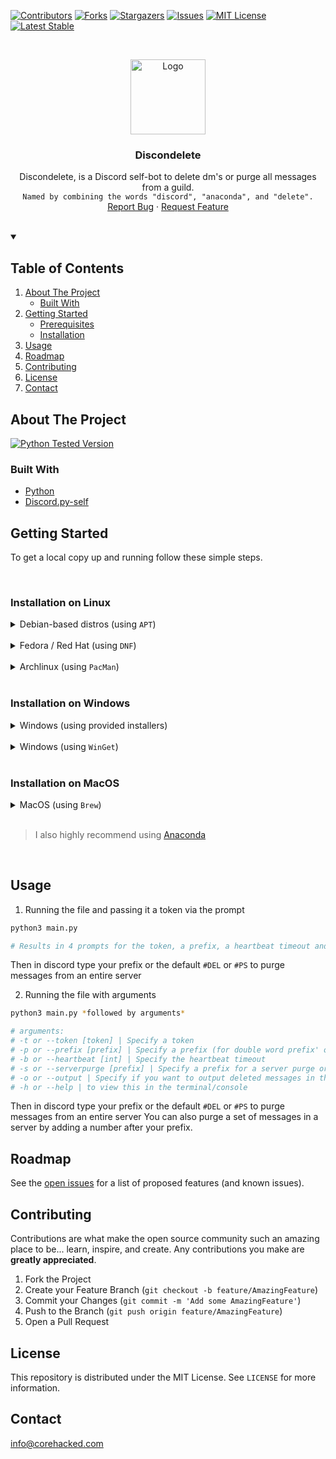 [![Contributors][contributors-shield]][contributors-url]
[![Forks][forks-shield]][forks-url]
[![Stargazers][stars-shield]][stars-url]
[![Issues][issues-shield]][issues-url]
[![MIT License][license-shield]][license-url]
[![Latest Stable][releaselateststable-shield]][releaselateststable-url]




<!-- PROJECT LOGO -->
<br />
<p align="center">
  <a href="https://github.com/core-hacked/">
    <img src="logo.png" alt="Logo" width="120" height="120">
  </a>

  <h3 align="center">Discondelete</h3>

  <p align="center">
    Discondelete, is a Discord self-bot to delete dm's or purge all messages from a guild. <br/>
    <code>Named by combining the words "discord", "anaconda", and "delete".</code>
    <br />
    <a href="https://github.com/core-hacked/Discondelete/issues">Report Bug</a>
    ·
    <a href="https://github.com/core-hacked/Discondelete/issues">Request Feature</a>
    <br/>
    <br/>
  </p>
</p>



<!-- TABLE OF CONTENTS -->

<details open>
  <summary><h2>Table of Contents</h2></summary>
  <ol>
    <li>
      <a href="#about-the-project">About The Project</a>
      <ul>
        <li><a href="#built-with">Built With</a></li>
      </ul>
    </li>
    <li>
      <a href="#getting-started">Getting Started</a>
      <ul>
        <li><a href="#prerequisites">Prerequisites</a></li>
        <li><a href="#installation">Installation</a></li>
      </ul>
    </li>
    <li><a href="#usage">Usage</a></li>
    <li><a href="#roadmap">Roadmap</a></li>
    <li><a href="#contributing">Contributing</a></li>
    <li><a href="#license">License</a></li>
    <li><a href="#contact">Contact</a></li>
  </ol>
</details>



<!-- ABOUT THE PROJECT -->
## About The Project

[![Python Tested Version][python397test-shield]][releaselateststable-url]

### Built With

* [Python](https://www.python.org/)
* [Discord.py-self](https://github.com/dolfies/discord.py-self)

<!-- GETTING STARTED -->
## Getting Started

To get a local copy up and running follow these simple steps.

<br/>

### Installation on Linux

<!-- Linux / Debian-based install -->
<details>
<summary> 
Debian-based distros (using <code>APT</code>)
</summary>

### Prerequisites

* Python
  ```sh
  sudo apt install python3
  ```
* Discord.py
  ```sh
  python3 -m pip install -U discord.py
  ```
* GIT
  ```sh
  sudo apt install git
  ```

### Installation
1. Clone the repo
   ```sh
   git clone https://github.com/core-hacked/Discondelete.git
   ```
2. Run the file with python
   ```sh
   python3 main.py
   ```
</details>
<br/>

<!-- Linux | Fedora/Red Hat (DNF) -->
<details>
<summary> 
Fedora / Red Hat (using <code>DNF</code>)
</summary>

### Prerequisites

* Python
  ```sh
  sudo dnf install python3
  ```
* Discord.py
  ```sh
  python3 -m pip install -U discord.py-self
  ```
* Git
  ```sh
  sudo dnf install git-all
  ```

### Installation
1. Clone the repo
   ```sh
   git clone https://github.com/core-hacked/Discondelete.git
   ```
2. Run the file with python
   ```sh
   python3 main.py
   ```
</details>
<br/>

<!-- Linux | Arch (Pacman) -->
<details>
<summary> 
Archlinux (using <code>PacMan</code>)
</summary>

### Prerequisites

* Python
  ```sh
  sudo pacman -S python
  ```
* Discord.py
  ```sh
  python3 -m pip install -U discord.py-self
  ```
* Git
  ```sh
  sudo pacman -S git
  ```

### Installation
1. Clone the repo
   ```sh
   git clone https://github.com/core-hacked/Discondelete.git
   ```
2. Run the file with python
   ```sh
   python3 main.py
   ```
</details>
<br/>

### Installation on Windows

<!-- Windows / Installers -->
<details>
<summary>
Windows (using provided installers)
</summary>
<br/>

1. Go to [python.org](https://www.python.org/downloads/) and download the latest version of Python (or 3.9.7).
2. Follow the installation wizard and install Python.
3. Go to [git-scm.com](https://git-scm.com/download/win), then download the installer (32-bit or 64-bit). 
4. follow the installation wizard and install Git.
5. Open command-prompt or PowerShell and install Discord.py using PIP. 
```bat
python3 -m pip install -U discord.py-self
```
6. Clone the repo using git.
```bat
git clone https://github.com/core-hacked/Discondelete.git
```
7. Change directory to the repo and run the file.
```bat
cd Discondelete
python3 main.py
```
</details>
<br/>

<!-- Windows / winget -->
<details>
<summary> 
Windows (using <code>WinGet</code>)
</summary>

### Prerequisites

* WinGet <br/>
  https://docs.microsoft.com/en-us/windows/package-manager/winget/
  <br/>

  > ⚠️ The winget command line tool is only supported on Windows 10 1709 (build 16299) or later at this time.
* Python
  ```powershell
  winget install -e --id Python.Python.3
  ```
* Discord.py
  ```powershell
  python3 -m pip install -U discord.py-self
  ```
* Git
  ```powershell
  winget install -e --id Git.Git
  ```

### Installation
1. Clone the repo
   ```bat
   git clone https://github.com/core-hacked/Discondelete.git
   ```
2. Run the file with python
   ```bat
   python3 main.py
   ```
</details>
<br/>

### Installation on MacOS

<!-- MacOS | Brew -->
<details>
<summary>
MacOS (using <code>Brew</code>)
</summary>

### Prerequisites

* [Brew](https://brew.sh/)
  ```sh
  /bin/bash -c "$(curl -fsSL https://raw.githubusercontent.com/Homebrew/install/HEAD/install.sh)"
  ```
* Python
  ```sh
  brew install python
  ```
* Discord.py
  ```sh
  python3 -m pip install -U discord.py-self
  ```
* Git
  ```sh
  brew install git
  ```

### Installation
1. Clone the repo
   ```sh
   git clone https://github.com/core-hacked/Discondelete.git
   ```
2. Run the file with python
   ```sh
   python3 main.py
   ```
</details>
<br/>

> I also highly recommend using [Anaconda](https://www.anaconda.com/)

<br/>

## Usage
1. Running the file and passing it a token via the prompt
  ```sh
  python3 main.py
  ```
  ```sh
  # Results in 4 prompts for the token, a prefix, a heartbeat timeout and the server purge prefix
  ```
  Then in discord type your prefix or the default ``#DEL`` or ``#PS`` to purge messages from an entire server

2. Running the file with arguments
  ```sh
  python3 main.py *followed by arguments*
  ```
  ```sh
  # arguments: 
  # -t or --token [token] | Specify a token
  # -p or --prefix [prefix] | Specify a prefix (for double word prefix' or ones with special char's use quotes)
  # -b or --heartbeat [int] | Specify the heartbeat timeout 
  # -s or --serverpurge [prefix] | Specify a prefix for a server purge or leave blank for default
  # -o or --output | Specify if you want to output deleted messages in the console
  # -h or --help | to view this in the terminal/console
  ```
  Then in discord type your prefix or the default ``#DEL`` or ``#PS`` to purge messages from an entire server
  You can also purge a set of messages in a server by adding a number after your prefix.

<!-- ROADMAP -->
## Roadmap

See the [open issues](https://github.com/core-hacked/Discondelete/issues) for a list of proposed features (and known issues).



<!-- CONTRIBUTING -->
## Contributing

Contributions are what make the open source community such an amazing place to be... learn, inspire, and create. Any contributions you make are **greatly appreciated**.

1. Fork the Project
2. Create your Feature Branch (`git checkout -b feature/AmazingFeature`)
3. Commit your Changes (`git commit -m 'Add some AmazingFeature'`)
4. Push to the Branch (`git push origin feature/AmazingFeature`)
5. Open a Pull Request



<!-- LICENSE -->
## License

This repository is distributed under the MIT License. See `LICENSE` for more information.



<!-- CONTACT -->
## Contact

[info@corehacked.com](mailto:info@corehacked.com)


<!-- MARKDOWN LINKS & IMAGES -->
<!-- https://www.markdownguide.org/basic-syntax/#reference-style-links -->
[contributors-shield]: https://img.shields.io/github/contributors/core-hacked/Discondelete.svg?colorA=1e1e28&colorB=E38C8F&style=for-the-badge&logo=starship%20style=for-the-badge
[contributors-url]: https://github.com/core-hacked/Discondelete/graphs/contributors
[forks-shield]: https://img.shields.io/github/forks/core-hacked/Discondelete.svg?colorA=1e1e28&colorB=A4B9EF&style=for-the-badge&logo=starship%20style=for-the-badge
[forks-url]: https://github.com/core-hacked/Discondelete/network/members
[stars-shield]: https://img.shields.io/github/stars/core-hacked/Discondelete.svg?colorA=1e1e28&colorB=EBDDAA&style=for-the-badge&logo=starship%20style=for-the-badge
[stars-url]: https://github.com/core-hacked/Discondelete/stargazers
[issues-shield]: https://img.shields.io/github/issues/core-hacked/Discondelete.svg?colorA=1e1e28&colorB=B1E3AD&style=for-the-badge&logo=starship%20style=for-the-badge
[issues-url]: https://github.com/core-hacked/Discondelete/issues
[license-shield]: https://img.shields.io/github/license/core-hacked/Discondelete.svg?colorA=1e1e28&colorB=F9C096&style=for-the-badge&logo=starship%20style=for-the-badge
[license-url]: https://github.com/core-hacked/Discondelete/blob/master/LICENSE
[python397test-shield]: https://img.shields.io/badge/Python%203.9.7-Working-green?colorA=1e1e28&colorB=B1E3AD&style=for-the-badge&logo=starship%20style=for-the-badge
[releaselateststable-shield]: https://img.shields.io/badge/Release-Stable%3A%20v1.2.3-blue?colorA=1e1e28&colorB=A4B9EF&style=for-the-badge&logo=starship%20style=for-the-badge
[releaselateststable-url]: https://github.com/core-hacked/Discondelete/releases/latest
